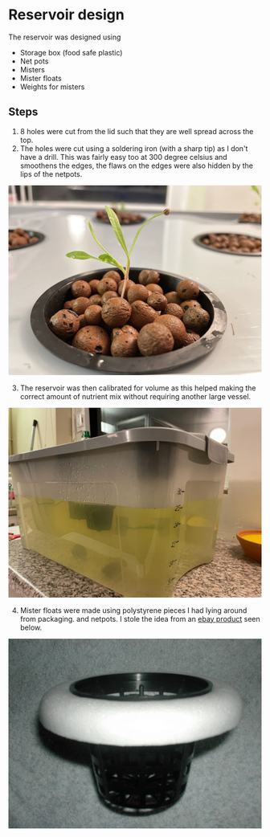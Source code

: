 # Reservoir design

The reservoir was designed using

- Storage box (food safe plastic)
- Net pots
- Misters
- Mister floats
- Weights for misters

## Steps

1. 8 holes were cut from the lid such that they are well spread across the top.
2. The holes were cut using a soldering iron (with a sharp tip) as I don't have a drill. This was fairly easy too at 300 degree celsius and smoothens the edges, the flaws on the edges were also hidden by the lips of the netpots.

<img src="../Images/pot.jpg" alt="pot" width="800"/>

3. The reservoir was then calibrated for volume as this helped making the correct amount of nutrient mix without requiring another large vessel.

<img src="../Images/reservoir_calib.jpg" alt="reservoir calib" width="800"/>

4. Mister floats were made using polystyrene pieces I had lying around from packaging. and netpots. I stole the idea from an [ebay product](https://www.ebay.co.uk/itm/324444872905?mkcid=16&mkevt=1&mkrid=711-127632-2357-0&ssspo=x7EEvAxJT_K&sssrc=2047675&ssuid=Eep4KVD9SkS&widget_ver=artemis&media=COPY) seen below.

<img src="../Images/mister_float.jpg" alt="mister float" width="800"/>
